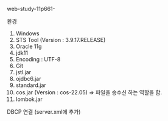 web-study-11p661-

환경
01. Windows
02. STS Tool (Version : 3.9.17.RELEASE)
03. Oracle 11g
04. jdk11
05. Encoding : UTF-8
06. Git
07. jstl.jar
08. ojdbc6.jar
09. standard.jar
10. cos.jar (Version : cos-22.05) => 파일을 송수신 하는 역할을 함.
11. lombok.jar

DBCP 연결 (server.xml에 추가)
<Context docBase="web-study-12" path="/web-study-12" reloadable="true" source="org.eclipse.jst.jee.server:web-study-12">
	<Resource auth="Container" driverClassName="oracle.jdbc.OracleDriver" maxIdle="10" maxTotal="20" maxWaitMillis="-1" name="jdbc/myoracle" password="tiger" type="javax.sql.DataSource" url="jdbc:oracle:thin:@127.0.0.1:1521:xe" username="scott"/>
</Context>